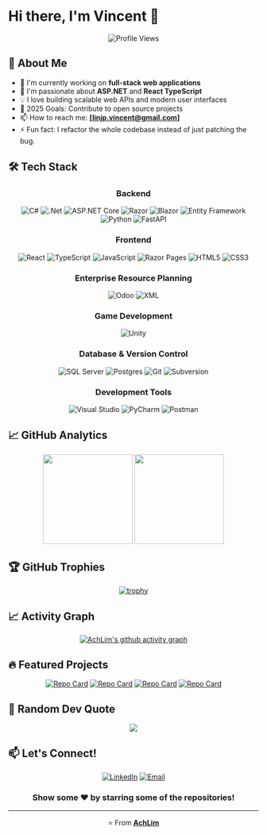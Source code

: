 # Hi there, I'm Vincent 👋

<div align="center">
  
  ![Profile Views](https://komarev.com/ghpvc/?username=AchLim&color=brightgreen&style=flat-square&label=Profile+Views)
  
</div>

## 🚀 About Me
- 🔭 I'm currently working on **full-stack web applications**
- 🌱 I'm passionate about **ASP.NET** and **React TypeScript**
- 💡 I love building scalable web APIs and modern user interfaces
- 🎯 2025 Goals: Contribute to open source projects
- 📫 How to reach me: **[linjp.vincent@gmail.com]**
- ⚡ Fun fact: I refactor the whole codebase instead of just patching the bug.

## 🛠️ Tech Stack

<div align="center">
  
  ### Backend
  ![C#](https://img.shields.io/badge/c%23-%23239120.svg?style=for-the-badge&logo=c-sharp&logoColor=white)
  ![.Net](https://img.shields.io/badge/.NET-5C2D91?style=for-the-badge&logo=.net&logoColor=white)
  ![ASP.NET Core](https://img.shields.io/badge/ASP.NET%20Core-512BD4?style=for-the-badge&logo=.net&logoColor=white)
  ![Razor](https://img.shields.io/badge/Razor-512BD4?style=for-the-badge&logo=.net&logoColor=white)
  ![Blazor](https://img.shields.io/badge/blazor-%235C2D91.svg?style=for-the-badge&logo=blazor&logoColor=white)
  ![Entity Framework](https://img.shields.io/badge/Entity%20Framework-512BD4?style=for-the-badge&logo=.net&logoColor=white)
  ![Python](https://img.shields.io/badge/python-3670A0?style=for-the-badge&logo=python&logoColor=ffdd54)
  ![FastAPI](https://img.shields.io/badge/FastAPI-005571?style=for-the-badge&logo=fastapi)

  ### Frontend
  ![React](https://img.shields.io/badge/react-%2320232a.svg?style=for-the-badge&logo=react&logoColor=%2361DAFB)
  ![TypeScript](https://img.shields.io/badge/typescript-%23007ACC.svg?style=for-the-badge&logo=typescript&logoColor=white)
  ![JavaScript](https://img.shields.io/badge/javascript-%23323330.svg?style=for-the-badge&logo=javascript&logoColor=%23F7DF1E)
  ![Razor Pages](https://img.shields.io/badge/Razor%20Pages-512BD4?style=for-the-badge&logo=.net&logoColor=white)
  ![HTML5](https://img.shields.io/badge/html5-%23E34F26.svg?style=for-the-badge&logo=html5&logoColor=white)
  ![CSS3](https://img.shields.io/badge/css3-%231572B6.svg?style=for-the-badge&logo=css3&logoColor=white)
  
  ### Enterprise Resource Planning
  ![Odoo](https://img.shields.io/badge/Odoo-714B67?style=for-the-badge&logo=odoo&logoColor=white)
  ![XML](https://img.shields.io/badge/XML-FF6600?style=for-the-badge&logo=xml&logoColor=white)
  
  ### Game Development
  ![Unity](https://img.shields.io/badge/unity-%23000000.svg?style=for-the-badge&logo=unity&logoColor=white)
  
  ### Database & Version Control
  ![SQL Server](https://img.shields.io/badge/Microsoft%20SQL%20Server-CC2927?style=for-the-badge&logo=microsoft%20sql%20server&logoColor=white)
  ![Postgres](https://img.shields.io/badge/postgres-%23316192.svg?style=for-the-badge&logo=postgresql&logoColor=white)
  ![Git](https://img.shields.io/badge/git-%23F05033.svg?style=for-the-badge&logo=git&logoColor=white)
  ![Subversion](https://img.shields.io/badge/subversion-%23809CC9.svg?style=for-the-badge&logo=subversion&logoColor=white)
  
  ### Development Tools
  ![Visual Studio](https://img.shields.io/badge/Visual%20Studio-5C2D91.svg?style=for-the-badge&logo=visual-studio&logoColor=white)
  ![PyCharm](https://img.shields.io/badge/pycharm-143?style=for-the-badge&logo=pycharm&logoColor=black&color=black&labelColor=green)
  ![Postman](https://img.shields.io/badge/Postman-FF6C37?style=for-the-badge&logo=postman&logoColor=white)

</div>

## 📈 GitHub Analytics

<div align="center">
  <img height="180em" src="https://github-readme-stats.vercel.app/api?username=AchLim&show_icons=true&theme=tokyonight&include_all_commits=true&count_private=true"/>
  <img height="180em" src="https://github-readme-stats.vercel.app/api/top-langs/?username=AchLim&layout=compact&langs_count=8&theme=tokyonight"/>
</div>

## 🏆 GitHub Trophies

<div align="center">
  
  [![trophy](https://github-profile-trophy.vercel.app/?username=AchLim&theme=tokyonight&no-frame=false&no-bg=true&margin-w=4)](https://github.com/ryo-ma/github-profile-trophy)
  
</div>

## 📈 Activity Graph

<div align="center">
  
  [![AchLim's github activity graph](https://github-readme-activity-graph.vercel.app/graph?username=AchLim&theme=tokyo-night)](https://github.com/ashutosh00710/github-readme-activity-graph)
</div>

## 🔥 Featured Projects

<div align="center">
  
  [![Repo Card](https://github-readme-stats.vercel.app/api/pin/?username=AchLim&repo=Book-Lending-System&theme=tokyonight)](https://github.com/AchLim/Book-Lending-System)
  [![Repo Card](https://github-readme-stats.vercel.app/api/pin/?username=AchLim&repo=BlueWashWeb&theme=tokyonight)](https://github.com/AchLim/BlueWashWeb)
  [![Repo Card](https://github-readme-stats.vercel.app/api/pin/?username=AchLim&repo=BlueWashAPI&theme=tokyonight)](https://github.com/AchLim/BlueWashAPI)
  [![Repo Card](https://github-readme-stats.vercel.app/api/pin/?username=AchLim&repo=lecture-cap-api&theme=tokyonight)](https://github.com/AchLim/lecture-cap-api)
  
</div>

## 🌟 Random Dev Quote

<div align="center">
  
  ![](https://quotes-github-readme.vercel.app/api?type=horizontal&theme=tokyonight)
  
</div>

## 📫 Let's Connect!

<div align="center">
  
  [![LinkedIn](https://img.shields.io/badge/linkedin-%230077B5.svg?style=for-the-badge&logo=linkedin&logoColor=white)](https://www.linkedin.com/in/vincentlimjp/)
  [![Email](https://img.shields.io/badge/Email-D14836?style=for-the-badge&logo=gmail&logoColor=white)](mailto:linjp.vincent@gmail.com)
  <!-- [![Portfolio](https://img.shields.io/badge/Portfolio-%23000000.svg?style=for-the-badge&logo=firefox&logoColor=#FF7139)](your-portfolio-url) -->
  
</div>

<div align="center">
  
  ### Show some ❤️ by starring some of the repositories!
  
</div>

---

<div align="center">
  
  ⭐️ From **[AchLim](https://github.com/AchLim)**
  
</div>
